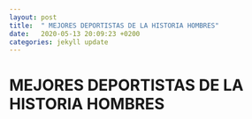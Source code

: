 ```yaml
---
layout: post
title:  " MEJORES DEPORTISTAS DE LA HISTORIA HOMBRES"
date:   2020-05-13 20:09:23 +0200
categories: jekyll update
---
```


# MEJORES DEPORTISTAS DE LA HISTORIA HOMBRES
